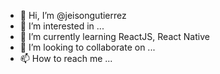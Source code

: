 - 👋 Hi, I’m @jeisongutierrez
- 👀 I’m interested in ...
- 🌱 I’m currently learning ReactJS, React Native
- 💞️ I’m looking to collaborate on ...
- 📫 How to reach me ...

<!---
jeisongutierrez/jeisongutierrez is a ✨ special ✨ repository because its `README.md` (this file) appears on your GitHub profile.
You can click the Preview link to take a look at your changes.
--->
